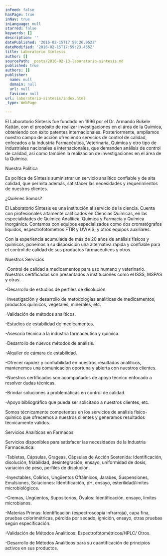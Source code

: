 ```yaml
---
inFeed: false
hasPage: true
inNav: true
inLanguage: null
starred: false
keywords: []
description: ''
datePublished: '2016-02-15T17:59:26.952Z'
dateModified: '2016-02-15T17:59:23.455Z'
title: Laboratorio Síntesis
author: []
sourcePath: _posts/2016-02-13-laboratorio-sintesis.md
published: true
authors: []
publisher:
  name: null
  domain: null
  url: null
  favicon: null
url: laboratorio-sintesis/index.html
_type: WebPage

---
```

El Laboratorio Síntesis fue fundado en 1996 por el Dr. Armando Bukele Kattán, con el propósito de realizar investigaciones en el área de la Química, obteniendo con éxito patentes internacionales. Posteriormente, ampliamos nuestro campo de acción ofreciendo servicios de control de calidad, enfocados a la Industria Farmacéutica, Veterinaria, Química y otro tipo de industriales nacionales e internacionales, que demanden análisis de control de calidad, así como también la realización de investigaciones en el área de la Química.

Nuestra Política

Es política de Síntesis suministrar un servicio analítico confiable y de alta calidad, que permita además, satisfacer las necesidades y requerimientos de nuestros clientes.

¿Quiénes Somos?

El Laboratorio Síntesis es una institución al servicio de la ciencia. Cuenta con profesionales altamente calificados en Ciencias Químicas, en las especialidades de Química Analítica, Química y Farmacia y Química Inorgánica. Contamos con equipos especializados como dos cromatógrafos líquidos, espectrofotómetros FTIR y UV/VIS; y otros equipos auxiliares.

Con la experiencia acumulada de más de 20 años de análisis físicos y químicos, ponemos a su disposición una alternativa rápida y confiable para el control de calidad de sus productos farmacéuticos y otros.

Nuestros Servicios

-Control de calidad a medicamentos para uso humano y veterinario. Nuestros certificados son presentados a instituciones como el ISSS, MSPAS y otras.

-Desarrollo de estudios de perfiles de disolución.

-Investigación y desarrollo de metodologías analíticas de medicamentos, productos químicos, vegetales, minerales, etc.

-Validación de métodos analíticos.

-Estudios de estabilidad de medicamentos.

-Asesoría técnica a la industria farmacéutica y química.

-Desarrollo de nuevos métodos de análisis.

-Alquiler de cámara de estabilidad.

-Ofrecer rapidez y confiabilidad en nuestros resultados analíticos, mantenemos una comunicación oportuna y abierta con nuestros clientes.

-Nuestros certificados son acompañados de apoyo técnico enfocado a resolver dudas técnicas.

-Brindar  soluciones a problemáticas en control de calidad.

-Apoyo bibliográfico que pueda ser solicitado a nuestros clientes, etc.

Somos técnicamente competentes en los servicios de análisis físico-químico que ofrecemos a nuestros clientes y generamos resultados técnicamente válidos.

Servicios Analíticos en Farmacos

Servicios disponibles para satisfacer las necesidades de la Industria Farmacéutica:

-Tabletas, Cápsulas, Grageas, Cápsulas de Acción Sostenida: Identificación, disolución, friabilidad, desintegración, ensayo, uniformidad de dosis, variación de peso, perfiles de disolución.

-Inyectables, Colirios, Ungüentos Oftálmicos, Jarabes, Suspensiones, Emulsiones, Soluciones: Identificación, pH, ensayo, esterilidad/límites microbiológicos.

-Cremas, Ungüentos, Supositorios, Óvulos: Identificación, ensayo, límites microbianos.

-Materias Primas: Identificación (espectroscopia infrarroja), capa fina, pruebas colorimétricas, pérdida por secado, ignición, ensayo, otras pruebas según especificación.

-Validación de Métodos Analíticos: Espectrofotométricos/HPLC/ Otros.

-Desarrollo de Métodos Analíticos para su cuantificación de principios activos en sus productos.
